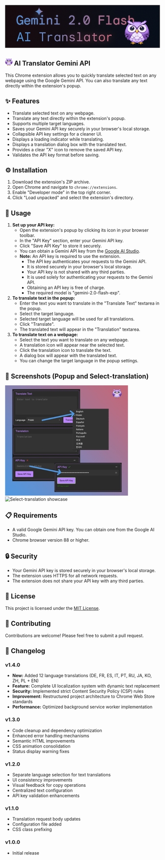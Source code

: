 ## <img src="images/banner.jpg" alt="AI-Translator-Gemini-API-Banner">
## <img src="images/icon128.png" width="24" alt="AI-Translator-Gemini-API-Icon"> AI Translator Gemini API

This Chrome extension allows you to quickly translate selected text on any webpage using the Google Gemini API. You can also translate any text directly within the extension's popup.

## ✨ Features
-   Translate selected text on any webpage.
-   Translate any text directly within the extension's popup.
-   Supports multiple target languages.
-   Saves your Gemini API key securely in your browser's local storage.
-   Collapsible API key settings for a cleaner UI.
-   Displays a loading indicator while translating.
-   Displays a translation dialog box with the translated text.
-   Provides a clear "X" icon to remove the saved API key.
-   Validates the API key format before saving.

## ⚙️ Installation

1.  Download the extension's ZIP archive.
2.  Open Chrome and navigate to `chrome://extensions`.
3.  Enable "Developer mode" in the top right corner.
4.  Click "Load unpacked" and select the extension's directory.

## 🚀 Usage

1.  **Set up your API key:**
    - Open the extension's popup by clicking its icon in your browser toolbar.
    - In the "API Key" section, enter your Gemini API key.
    - Click "Save API Key" to store it securely.
    - You can obtain a Gemini API key from the [Google AI Studio](https://aistudio.google.com/app/apikey).
    - **Note:** An API key is required to use the extension.
        - The API key authenticates your requests to the Gemini API.
        - It is stored securely in your browser's local storage.
        - Your API key is not shared with any third parties.
        - It is used solely for authenticating your requests to the Gemini API.
        - Obtaining an API key is free of charge.
        - The required model is "gemini-2.0-flash-exp".
2.  **To translate text in the popup:**
    - Enter the text you want to translate in the "Translate Text" textarea in the popup.
    - Select the target language.
    - Selected target language will be used for all translations.
    - Click "Translate".
    - The translated text will appear in the "Translation" textarea.
3.  **To translate text on a webpage:**
    - Select the text you want to translate on any webpage.
    - A translation icon will appear near the selected text.
    - Click the translation icon to translate the text.
    - A dialog box will appear with the translated text.
    - You can change the target language in the popup settings.

## 📸 Screenshots (Popup and Select-translation)

<img src="images/infographic.jpg" width="400" alt="Screenshot of the extension popup">
<img src="images/selectTranslation.gif" width="400" alt="Select-translation showcase">

## 📋 Requirements

-   A valid Google Gemini API key. You can obtain one from the Google AI Studio.
-   Chrome browser version 88 or higher.

## 🔒 Security

-   Your Gemini API key is stored securely in your browser's local storage.
-   The extension uses HTTPS for all network requests.
-   The extension does not share your API key with any third parties.

## 📜 License

This project is licensed under the [MIT License](LICENSE).

## 🤝 Contributing

Contributions are welcome! Please feel free to submit a pull request.

## 📝 Changelog

### v1.4.0
- **New:** Added 12 language translations (DE, FR, ES, IT, PT, RU, JA, KO, ZH, PL + EN)
- **Feature:** Complete UI localization system with dynamic text replacement
- **Security:** Implemented strict Content Security Policy (CSP) rules
- **Improvement:** Restructured project architecture to Chrome Web Store standards
- **Performance:** Optimized background service worker implementation

### v1.3.0
- Code cleanup and dependency optimization
- Enhanced error handling mechanisms
- Semantic HTML improvements
- CSS animation consolidation
- Status display warning fixes

### v1.2.0
- Separate language selection for text translations
- UI consistency improvements  
- Visual feedback for copy operations
- Centralized text configuration
- API key validation enhancements

### v1.1.0
- Translation request body updates
- Configuration file added
- CSS class prefixing

### v1.0.0
- Initial release

